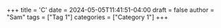 +++
title = 'C'
date = 2024-05-05T11:41:51-04:00
draft = false
author = "Sam"
tags = ["Tag 1"]
categories = ["Category 1"]
+++
